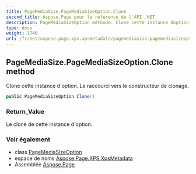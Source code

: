 ```yaml
---
title: PageMediaSize.PageMediaSizeOption.Clone
second_title: Aspose.Page pour la référence de l'API .NET
description: PageMediaSizeOption méthode. Clone cette instance doption. Le raccourci vers le constructeur de clonage.
type: docs
weight: 1740
url: /fr/net/aspose.page.xps.xpsmetadata/pagemediasize.pagemediasizeoption/clone/
---
```

## PageMediaSize.PageMediaSizeOption.Clone method

Clone cette instance d'option. Le raccourci vers le constructeur de clonage.

```csharp
public PageMediaSizeOption Clone()
```

### Return_Value

Le clone de cette instance d'option.

### Voir également

* class [PageMediaSizeOption](../)
* espace de noms [Aspose.Page.XPS.XpsMetadata](../../pagemediasize.pagemediasizeoption/)
* Assemblée [Aspose.Page](../../../)


